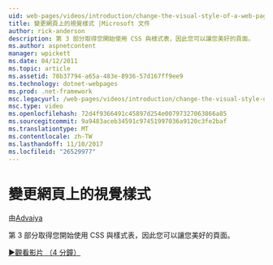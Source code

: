 ```yaml
---
uid: web-pages/videos/introduction/change-the-visual-style-of-a-web-page
title: 變更網頁上的視覺樣式 |Microsoft 文件
author: rick-anderson
description: 第 3 部分取得您開始使用 CSS 與樣式表，因此您可以讓您美好的頁面。
ms.author: aspnetcontent
manager: wpickett
ms.date: 04/12/2011
ms.topic: article
ms.assetid: 78b37794-a65a-483e-8936-57d167ff9ee9
ms.technology: dotnet-webpages
ms.prod: .net-framework
msc.legacyurl: /web-pages/videos/introduction/change-the-visual-style-of-a-web-page
msc.type: video
ms.openlocfilehash: 72d4f9366491c45897d254e00797327063866a85
ms.sourcegitcommit: 9a9483aceb34591c97451997036a9120c3fe2baf
ms.translationtype: MT
ms.contentlocale: zh-TW
ms.lasthandoff: 11/10/2017
ms.locfileid: "26529977"
---
```

<a name="change-the-visual-style-of-a-web-page"></a>變更網頁上的視覺樣式
====================
由[Advaiya](https://twitter.com/Advaiyasolns)

第 3 部分取得您開始使用 CSS 與樣式表，因此您可以讓您美好的頁面。

[&#9654;觀看影片 （4 分鐘）](https://channel9.msdn.com/Blogs/ASP-NET-Site-Videos/change-the-visual-style-of-a-web-page)
